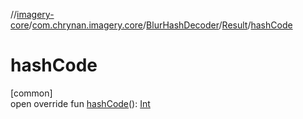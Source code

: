//[imagery-core](../../../../index.md)/[com.chrynan.imagery.core](../../index.md)/[BlurHashDecoder](../index.md)/[Result](index.md)/[hashCode](hash-code.md)

# hashCode

[common]\
open override fun [hashCode](hash-code.md)(): [Int](https://kotlinlang.org/api/latest/jvm/stdlib/kotlin/-int/index.html)
